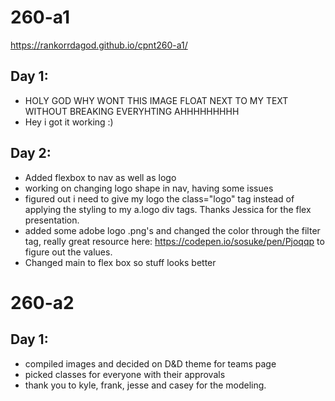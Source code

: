 # 260-a1
https://rankorrdagod.github.io/cpnt260-a1/
## Day 1:
- HOLY GOD WHY WONT THIS IMAGE FLOAT NEXT TO MY TEXT WITHOUT BREAKING EVERYHTING AHHHHHHHHH
- Hey i got it working :)
## Day 2:
- Added flexbox to nav as well as logo
- working on changing logo shape in nav, having some issues
- figured out i need to give my logo the class="logo" tag instead of applying the styling to my a.logo div tags. Thanks Jessica for the flex presentation.
- added some adobe logo .png's and changed the color through the filter tag, really great resource here: https://codepen.io/sosuke/pen/Pjoqqp to figure out the values.
- Changed main to flex box so stuff looks better
# 260-a2
## Day 1:
- compiled images and decided on D&D theme for teams page
- picked classes for everyone with their approvals
- thank you to kyle, frank, jesse and casey for the modeling.
